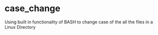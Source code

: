 # case_change

Using built in functionality of BASH to change case of the all the files in a Linux Directory
